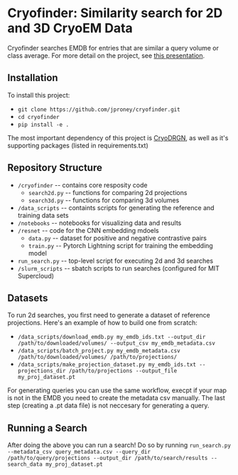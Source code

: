# Cryofinder: Similarity search for 2D and 3D CryoEM Data

Cryofinder searches EMDB for entries that are similar a query volume or class average. For more detail on the project, see [this presentation](https://docs.google.com/presentation/d/1hc0vHot9foLLG8RxMl-MbqJ3bkJ6xuzg/edit?usp=share_link&ouid=105615752929398207186&rtpof=true&sd=true).

## Installation

To install this project:
* `git clone https://github.com/jproney/cryofinder.git`
* `cd cryofinder`
* `pip install -e .` 

The most important dependency of this project is [CryoDRGN](https://github.com/ml-struct-bio/cryodrgn), as well as it's supporting packages (listed in requirements.txt)

## Repository Structure

- `/cryofinder` -- contains core resposity code
  - `search2d.py` -- functions for comparing 2d projections
  - `search3d.py` -- functions for comparing 3d volumes
- `/data_scripts` -- containts scripts for generating the reference and training data sets
- `/notebooks` -- notebooks for visualizing data and results
- `/resnet` -- code for the CNN embedding mdoels
  - `data.py` -- dataset for positive and negative contrastive pairs
  - `train.py` -- Pytorch Lightning script for training the embedding model
- `run_search.py` -- top-level script for executing 2d and 3d searches
- `/slurm_scripts` -- sbatch scripts to run searches (configured for MIT Supercloud)

## Datasets 

To run 2d searches, you first need to generate a dataset of reference projections. Here's an example of how to build one from scratch:
* `/data_scripts/download_emdb.py my_emdb_ids.txt --output_dir /path/to/downloaded/volumes/ --output_csv my_emdb_metadata.csv`
* `/data_scripts/batch_project.py my_emdb_metadata.csv /path/to/downloaded/volumes/ /path/to/projections/`
* `/data_scripts/make_projection_dataset.py my_emdb_ids.txt --projections_dir /path/to/projections --output_file my_proj_dataset.pt`

For generating queries you can use the same workflow, execpt if your map is not in the EMDB you need to create the metadata csv manually. The last step (creating a .pt data file) is not neccesary for generating a query.

## Running a Search

After doing the above you can run a search! Do so by running
`run_search.py --metadata_csv query_metadata.csv --query_dir /path/to/query/projections --output_dir /path/to/search/results --search_data my_proj_dataset.pt`



